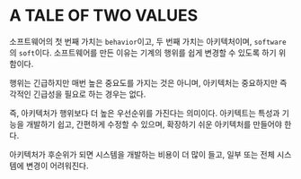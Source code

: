 # A TALE OF TWO VALUES

소프트웨어의 첫 번째 가치는 `behavior`이고, 두 번째 가치는 아키텍처이며, `software`의 `soft`이다. 소프트웨어를 만든 이유는 기계의 행위를 쉽게 변경할 수 있도록 하기 위함이다.

행위는 긴급하지만 매번 높은 중요도를 가지는 것은 아니며, 아키텍처는 중요하지만 즉각적인 긴급성을 필요로 하는 경우는 없다.

즉, 아키텍처가 행위보다 더 높은 우선순위를 가진다는 의미이다. 아키텍트는 특성과 기능을 개발하기 쉽고, 간편하게 수정할 수 있으며, 확장하기 쉬운 아키텍처를 만들어야 한다.

아키텍처가 후순위가 되면 시스템을 개발하는 비용이 더 많이 들고, 일부 또는 전체 시스템에 변경이 어려워진다. 